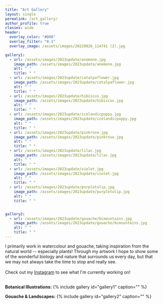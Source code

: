 ```yaml
---
title: "Art Gallery"
layout: single
permalink: /art_gallery/
author_profile: true
classes: wide
header:
  overlay_color: "#000"
  overlay_filter: "0.1"
  overlay_image: /assets/images/20220826_114741 (2).jpg

gallery1:
  - url: /assets/images/2023update/anemone.jpg
    image_path: /assets/images/2023update/anemone.jpg
    alt: " "
    title: " "
  - url: /assets/images/2023update/catalpaflower.jpg
    image_path: /assets/images/2023update/catalpaflower.jpg
    alt: " "
    title: " "
  - url: /assets/images/2023update/hibiscus.jpg
    image_path: /assets/images/2023update/hibiscus.jpg
    alt: " "
    title: " "
  - url: /assets/images/2023update/icelandicpoppy.jpg
    image_path: /assets/images/2023update/icelandicpoppy.jpg
    alt: " "
    title: " "
  - url: /assets/images/2023update/pinkrose.jpg
    image_path: /assets/images/2023update/pinkrose.jpg
    alt: " "
    title: " "
  - url: /assets/images/2023update/lilac.jpg
    image_path: /assets/images/2023update/lilac.jpg
    alt: " "
    title: " "
  - url: /assets/images/2023update/violet.jpg
    image_path: /assets/images/2023update/violet.jpg
    alt: " "
    title: " "
  - url: /assets/images/2023update/purpletulip.jpg
    image_path: /assets/images/2023update/purpletulip.jpg
    alt: " "
    title: " "


gallery2:
  - url: /assets/images/2023update/gouache/bcmountains.jpg
    image_path: /assets/images/2023update/gouache/bcmountains.jpg
    alt: " "
    title: " "
---
```


I primarily work in watercolour and gouache, taking inspiration from the natural world -- especially plants! Through my artwork I hope to show some of the wonderful biology and nature that surrounds us every day, but that we may not always take the time to stop and really see. <br><br> Check out my [Instagram](https://www.instagram.com/we.vandrunen.art/) to see what I'm currently working on! <br><br> 

__Botanical Illustrations:__
{% include gallery id="gallery1" caption="" %}

__Gouache & Landscapes:__
{% include gallery id="gallery2" caption="" %}
